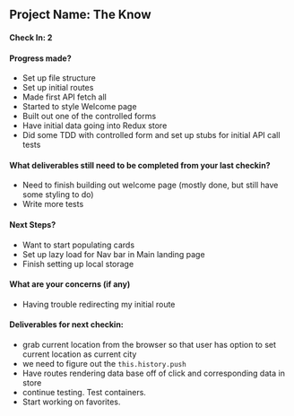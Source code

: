 ## Project Name: The Know

#### Check In: 2

#### Progress made?
* Set up file structure
* Set up initial routes
* Made first API fetch all
* Started to style Welcome page
* Built out one of the controlled forms
* Have initial data going into Redux store
* Did some TDD with controlled form and set up stubs for initial API call tests

#### What deliverables still need to be completed from your last checkin?
* Need to finish building out welcome page (mostly done, but still have some styling to do)
* Write more tests

#### Next Steps?
* Want to start populating cards
* Set up lazy load for Nav bar in Main landing page
* Finish setting up local storage

#### What are your concerns (if any)
* Having trouble redirecting my initial route

#### Deliverables for next checkin:
- grab current location from the browser so that user has option to set current location as current city 
- we need to figure out the `this.history.push`
- Have routes rendering data base off of click and corresponding data in store 
- continue testing. Test containers. 
- Start working on favorites. 
